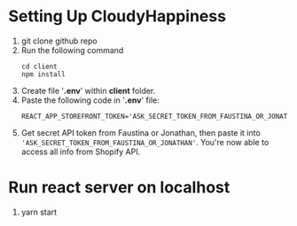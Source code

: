 # Setting Up CloudyHappiness

1. git clone github repo
2. Run the following command
   ```
   cd client
   npm install
   ```
3. Create file '**.env**' within **client** folder.
4. Paste the following code in '**.env**' file:
   ```
   REACT_APP_STOREFRONT_TOKEN='ASK_SECRET_TOKEN_FROM_FAUSTINA_OR_JONATHAN'
   ```
5. Get secret API token from Faustina or Jonathan, then paste it into
   `'ASK_SECRET_TOKEN_FROM_FAUSTINA_OR_JONATHAN'`. You're now able to access all info from Shopify API.

# Run react server on localhost

1. yarn start
